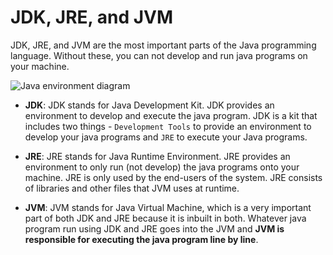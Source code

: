 # JDK, JRE, and JVM

JDK, JRE, and JVM are the most important parts of the Java programming language. Without these, you can not develop and run java programs on your machine.

![Java environment diagram](https://img-blog.csdnimg.cn/62a6f1b33c964716aa5bb0f2ce7a8dd9.png)

* **JDK**: JDK stands for Java Development Kit. JDK provides an environment to develop and execute the java program. JDK is a kit that includes two things - `Development Tools` to provide an environment to develop your java programs and `JRE` to execute your Java programs.

* **JRE**: JRE stands for Java Runtime Environment. JRE provides an environment to only run (not develop) the java programs onto your machine. JRE is only used by the end-users of the system. JRE consists of libraries and other files that JVM uses at runtime.

* **JVM**: JVM stands for Java Virtual Machine, which is a very important part of both JDK and JRE because it is inbuilt in both. Whatever java program run using JDK and JRE goes into the JVM and **JVM is responsible for executing the java program line by line**.
